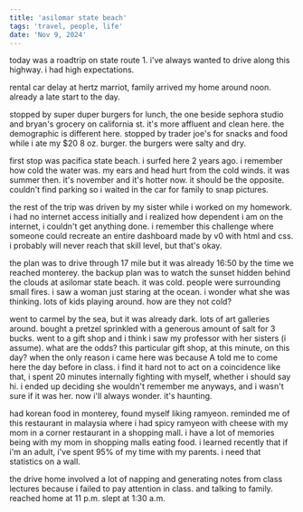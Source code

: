 ```yaml
---
title: 'asilomar state beach'
tags: 'travel, people, life'
date: 'Nov 9, 2024'
---
```


today was a roadtrip on state route 1. i've always wanted to drive along this highway. i had high expectations.

rental car delay at hertz marriot, family arrived my home around noon. already a late start to the day.

stopped by super duper burgers for lunch, the one beside sephora studio and bryan's grocery on california st. it's more affluent and clean here. the demographic is different here. stopped by trader joe's for snacks and food while i ate my $20 8 oz. burger. the burgers were salty and dry.

first stop was pacifica state beach. i surfed here 2 years ago. i remember how cold the water was. my ears and head hurt from the cold winds. it was summer then. it's november and it's hotter now. it should be the opposite. couldn't find parking so i waited in the car for family to snap pictures.

the rest of the trip was driven by my sister while i worked on my homework. i had no internet access initially and i realized how dependent i am on the internet, i couldn't get anything done. i remember this challenge where someone could recreate an entire dashboard made by v0 with html and css. i probably will never reach that skill level, but that's okay.

the plan was to drive through 17 mile but it was already 16:50 by the time we reached monterey. the backup plan was to watch the sunset hidden behind the clouds at asilomar state beach. it was cold. people were surrounding small fires. i saw a woman just staring at the ocean. i wonder what she was thinking. lots of kids playing around. how are they not cold?

went to carmel by the sea, but it was already dark. lots of art galleries around. bought a pretzel sprinkled with a generous amount of salt for 3 bucks. went to a gift shop and i think i saw my professor with her sisters (i assume). what are the odds? this particular gift shop, at this minute, on this day? when the only reason i came here was because A told me to come here the day before in class. i find it hard not to act on a coincidence like that, i spent 20 minutes internally fighting with myself, whether i should say hi. i ended up deciding she wouldn't remember me anyways, and i wasn't sure if it was her. now i'll always wonder. it's haunting.

had korean food in monterey, found myself liking ramyeon. reminded me of this restaurant in malaysia where i had spicy ramyeon with cheese with my mom in a corner restaurant in a shopping mall. i have a lot of memories being with my mom in shopping malls eating food. i learned recently that if i'm an adult, i've spent 95% of my time with my parents. i need that statistics on a wall.

the drive home involved a lot of napping and generating notes from class lectures because i failed to pay attention in class. and talking to family. reached home at 11 p.m. slept at 1:30 a.m.
